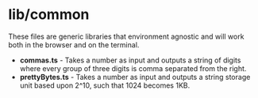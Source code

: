 # lib/common
These files are generic libraries that environment agnostic and will work both in the browser and on the terminal.

* **commas.ts** - Takes a number as input and outputs a string of digits where every group of three digits is comma separated from the right.
* **prettyBytes.ts** - Takes a number as input and outputs a string storage unit based upon 2^10, such that 1024 becomes 1KB.